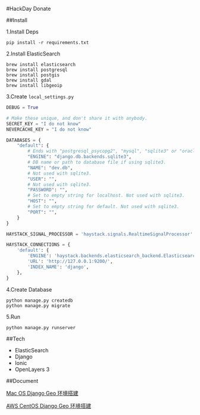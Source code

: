 #HackDay Donate


##Install

1.Install Deps

    pip install -r requirements.txt

2.Install ElasticSearch

	brew install elasticsearch
	brew install postgresql
	brew install postgis
	brew install gdal
	brew install libgeoip

3.Create ``local_settings.py``

```python
DEBUG = True

# Make these unique, and don't share it with anybody.
SECRET_KEY = "I do not know"
NEVERCACHE_KEY = "I do not know"

DATABASES = {
    "default": {
        # Ends with "postgresql_psycopg2", "mysql", "sqlite3" or "oracle".
        "ENGINE": "django.db.backends.sqlite3",
        # DB name or path to database file if using sqlite3.
        "NAME": "dev.db",
        # Not used with sqlite3.
        "USER": "",
        # Not used with sqlite3.
        "PASSWORD": "",
        # Set to empty string for localhost. Not used with sqlite3.
        "HOST": "",
        # Set to empty string for default. Not used with sqlite3.
        "PORT": "",
    }
}

HAYSTACK_SIGNAL_PROCESSOR = 'haystack.signals.RealtimeSignalProcessor'

HAYSTACK_CONNECTIONS = {
    'default': {
        'ENGINE': 'haystack.backends.elasticsearch_backend.ElasticsearchSearchEngine',
        'URL': 'http://127.0.0.1:9200/',
        'INDEX_NAME': 'django',
    },
}
```

4.Create Database

    python manage.py createdb
    python manage.py migrate
    
5.Run
 
	python manage.py runserver    

##Tech

- ElasticSearch
- Django
- Ionic
- OpenLayers 3

##Document

[Mac OS Django Geo 环境搭建](http://www.phodal.com/blog/django-elasticsearch-geo-solution/)

[AWS CentOS Django Geo 环境搭建](http://www.phodal.com/blog/install-geo-django-in-centos/)
